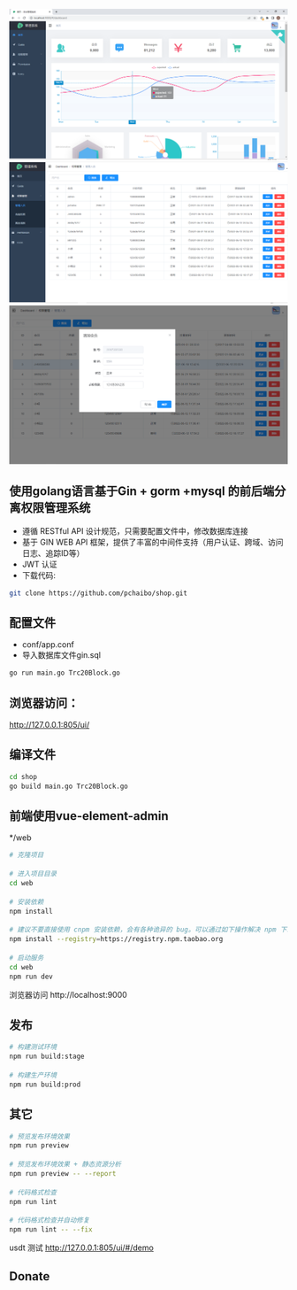 <p align="center">
  <img width="800" src="https://github.com/pchaibo/shop/blob/master/web/public/imges/top.png">
  <img width="800" src="https://github.com/pchaibo/shop/blob/master/web/public/imges/user.png">
   <img width="800" src="https://github.com/pchaibo/shop/blob/master/web/public/imges/add.png">
</p>

## 使用golang语言基于Gin + gorm +mysql 的前后端分离权限管理系统

* 遵循 RESTful API 设计规范，只需要配置文件中，修改数据库连接
* 基于 GIN WEB API 框架，提供了丰富的中间件支持（用户认证、跨域、访问日志、追踪ID等）
* JWT 认证
* 下载代码:
```bash
git clone https://github.com/pchaibo/shop.git
```
## 配置文件
* conf/app.conf
* 导入数据库文件gin.sql
```bash
go run main.go Trc20Block.go
```
## 浏览器访问：
http://127.0.0.1:805/ui/

## 编译文件
```bash
cd shop
go build main.go Trc20Block.go
```
## 前端使用vue-element-admin
*/web

```bash
# 克隆项目

# 进入项目目录
cd web

# 安装依赖
npm install

# 建议不要直接使用 cnpm 安装依赖，会有各种诡异的 bug。可以通过如下操作解决 npm 下载速度慢的问题
npm install --registry=https://registry.npm.taobao.org

# 启动服务
cd web
npm run dev
```

浏览器访问 http://localhost:9000

## 发布

```bash
# 构建测试环境
npm run build:stage

# 构建生产环境
npm run build:prod
```

## 其它

```bash
# 预览发布环境效果
npm run preview

# 预览发布环境效果 + 静态资源分析
npm run preview -- --report

# 代码格式检查
npm run lint

# 代码格式检查并自动修复
npm run lint -- --fix
```
usdt 测试
http://127.0.0.1:805/ui/#/demo
## Donate

